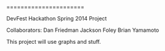 
======================

DevFest Hackathon Spring 2014 Project

Collaborators: 	Dan Friedman
				Jackson Foley
				Brian Yamamoto

This project will use graphs and stuff.